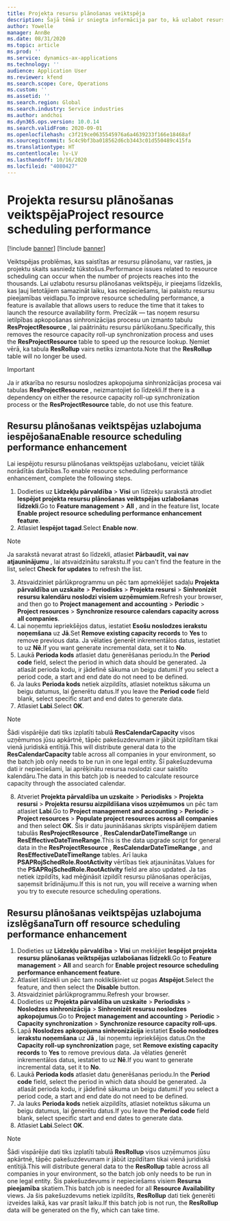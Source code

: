 ```yaml
---
title: Projekta resursu plānošanas veiktspēja
description: Šajā tēmā ir sniegta informācija par to, kā uzlabot resursu plānošanas veiktspēju lielam skaitam projektu.
author: Yowelle
manager: AnnBe
ms.date: 08/31/2020
ms.topic: article
ms.prod: ''
ms.service: dynamics-ax-applications
ms.technology: ''
audience: Application User
ms.reviewer: kfend
ms.search.scope: Core, Operations
ms.custom: ''
ms.assetid: ''
ms.search.region: Global
ms.search.industry: Service industries
ms.author: andchoi
ms.dyn365.ops.version: 10.0.14
ms.search.validFrom: 2020-09-01
ms.openlocfilehash: c3f219ce0635545976a6a4639233f166e18468af
ms.sourcegitcommit: 5c4c9bf3ba018562d6cb3443c01d550489c415fa
ms.translationtype: HT
ms.contentlocale: lv-LV
ms.lasthandoff: 10/16/2020
ms.locfileid: "4080427"
---
```

# <a name="project-resource-scheduling-performance"></a><span data-ttu-id="eb262-103">Projekta resursu plānošanas veiktspēja</span><span class="sxs-lookup"><span data-stu-id="eb262-103">Project resource scheduling performance</span></span>

[!include [banner](../includes/banner.md)]
[!include [banner](../includes/preview-banner.md)]


<span data-ttu-id="eb262-104">Veiktspējas problēmas, kas saistītas ar resursu plānošanu, var rasties, ja projektu skaits sasniedz tūkstošus.</span><span class="sxs-lookup"><span data-stu-id="eb262-104">Performance issues related to resource scheduling can occur when the number of projects reaches into the thousands.</span></span> <span data-ttu-id="eb262-105">Lai uzlabotu resursu plānošanas veiktspēju, ir pieejams līdzeklis, kas ļauj lietotājiem samazināt laiku, kas nepieciešams, lai palaistu resursu pieejamības veidlapu.</span><span class="sxs-lookup"><span data-stu-id="eb262-105">To improve resource scheduling performance, a feature is available that allows users to reduce the time that it takes to launch the resource availability form.</span></span> <span data-ttu-id="eb262-106">Precīzāk — tas noņem resursu ietilpības apkopošanas sinhronizācijas procesu un izmanto tabulu **ResProjectResource** , lai paātrinātu resursu pārlūkošanu.</span><span class="sxs-lookup"><span data-stu-id="eb262-106">Specifically, this removes the resource capacity roll-up synchronization process and uses the **ResProjectResource** table to speed up the resource lookup.</span></span> <span data-ttu-id="eb262-107">Ņemiet vērā, ka tabula **ResRollup** vairs netiks izmantota.</span><span class="sxs-lookup"><span data-stu-id="eb262-107">Note that the **ResRollup** table will no longer be used.</span></span>

> [!IMPORTANT]
> <span data-ttu-id="eb262-108">Ja ir atkarība no resursu noslodzes apkopojuma sinhronizācijas procesa vai tabulas **ResProjectResource** , neizmantojiet šo līdzekli.</span><span class="sxs-lookup"><span data-stu-id="eb262-108">If there is a dependency on either the resource capacity roll-up synchronization process or the **ResProjectResource** table, do not use this feature.</span></span>

## <a name="enable-resource-scheduling-performance-enhancement"></a><span data-ttu-id="eb262-109">Resursu plānošanas veiktspējas uzlabojuma iespējošana</span><span class="sxs-lookup"><span data-stu-id="eb262-109">Enable resource scheduling performance enhancement</span></span>
<span data-ttu-id="eb262-110">Lai iespējotu resursu plānošanas veiktspējas uzlabošanu, veiciet tālāk norādītās darbības.</span><span class="sxs-lookup"><span data-stu-id="eb262-110">To enable resource scheduling performance enhancement, complete the following steps.</span></span>

1. <span data-ttu-id="eb262-111">Dodieties uz **Līdzekļu pārvaldība** > **Visi** un līdzekļu sarakstā atrodiet **Iespējot projekta resursu plānošanas veiktspējas uzlabošanas līdzekli**.</span><span class="sxs-lookup"><span data-stu-id="eb262-111">Go to **Feature management** > **All** , and in the feature list, locate **Enable project resource scheduling performance enhancement feature**.</span></span>
2. <span data-ttu-id="eb262-112">Atlasiet **Iespējot tagad**.</span><span class="sxs-lookup"><span data-stu-id="eb262-112">Select **Enable now**.</span></span>

> [!NOTE]
> <span data-ttu-id="eb262-113">Ja sarakstā nevarat atrast šo līdzekli, atlasiet **Pārbaudīt, vai nav atjauninājumu** , lai atsvaidzinātu sarakstu.</span><span class="sxs-lookup"><span data-stu-id="eb262-113">If you can't find the feature in the list, select **Check for updates** to refresh the list.</span></span>

3. <span data-ttu-id="eb262-114">Atsvaidziniet pārlūkprogrammu un pēc tam apmeklējiet sadaļu **Projekta pārvaldība un uzskaite** > **Periodisks** > **Projekta resursi** > **Sinhronizēt resursu kalendāru noslodzi visiem uzņēmumiem**.</span><span class="sxs-lookup"><span data-stu-id="eb262-114">Refresh your browser, and then go to **Project management and accounting** > **Periodic** > **Project resources** > **Synchronize resource calendars capacity across all companies**.</span></span>
4. <span data-ttu-id="eb262-115">Lai noņemtu iepriekšējos datus, iestatiet **Esošu noslodzes ierakstu noņemšana** uz **Jā**.</span><span class="sxs-lookup"><span data-stu-id="eb262-115">Set **Remove existing capacity records** to **Yes** to remove previous data.</span></span> <span data-ttu-id="eb262-116">Ja vēlaties ģenerēt inkrementālos datus, iestatiet to uz **Nē**.</span><span class="sxs-lookup"><span data-stu-id="eb262-116">If you want generate incremental data, set it to **No**.</span></span>
5. <span data-ttu-id="eb262-117">Laukā **Perioda kods** atlasiet datu ģenerēšanas periodu.</span><span class="sxs-lookup"><span data-stu-id="eb262-117">In the **Period code** field, select the period in which data should be generated.</span></span> <span data-ttu-id="eb262-118">Ja atlasāt perioda kodu, ir jādefinē sākuma un beigu datumi.</span><span class="sxs-lookup"><span data-stu-id="eb262-118">If you select a period code, a start and end date do not need to be defined.</span></span>
6. <span data-ttu-id="eb262-119">Ja lauks **Perioda kods** netiek aizpildīts, atlasiet noteiktus sākuma un beigu datumus, lai ģenerētu datus.</span><span class="sxs-lookup"><span data-stu-id="eb262-119">If you leave the **Period code** field blank, select specific start and end dates to generate data.</span></span>
7. <span data-ttu-id="eb262-120">Atlasiet **Labi**.</span><span class="sxs-lookup"><span data-stu-id="eb262-120">Select **OK**.</span></span>

 > [!NOTE]
 > <span data-ttu-id="eb262-121">Šādi vispārējie dati tiks izplatīti tabulā **ResCalendarCapacity** visos uzņēmumos jūsu apkārtnē, tāpēc pakešuzdevumam ir jābūt izpildītam tikai vienā juridiskā entītijā.</span><span class="sxs-lookup"><span data-stu-id="eb262-121">This will distribute general data to the **ResCalendarCapacity** table across all companies in your environment, so the batch job only needs to be run in one legal entity.</span></span> <span data-ttu-id="eb262-122">Šī pakešuzdevuma dati ir nepieciešami, lai aprēķinātu resursa noslodzi caur saistīto kalendāru.</span><span class="sxs-lookup"><span data-stu-id="eb262-122">The data in this batch job is needed to calculate resource capacity through the associated calendar.</span></span>

8. <span data-ttu-id="eb262-123">Atveriet **Projekta pārvaldība un uzskaite** > **Periodisks** > **Projekta resursi** > **Projekta resursu aizpildīšana visos uzņēmumos** un pēc tam atlasiet **Labi**.</span><span class="sxs-lookup"><span data-stu-id="eb262-123">Go to **Project management and accounting** > **Periodic** > **Project resources** > **Populate project resources across all companies** and then select **OK**.</span></span> <span data-ttu-id="eb262-124">Šis ir datu jaunināšanas skripts vispārējiem datiem tabulās **ResProjectResource** , **ResCalendarDateTimeRange** un **ResEffectiveDateTimeRange**.</span><span class="sxs-lookup"><span data-stu-id="eb262-124">This is the data upgrade script for general data in the **ResProjectResource** , **ResCalendarDateTimeRange** , and **ResEffectiveDateTimeRange** tables.</span></span> <span data-ttu-id="eb262-125">Arī lauka **PSAPRojSchedRole.RootActivity** vērtības tiek atjauninātas.</span><span class="sxs-lookup"><span data-stu-id="eb262-125">Values for the **PSAPRojSchedRole.RootActivity** field are also updated.</span></span> <span data-ttu-id="eb262-126">Ja tas netiek izpildīts, kad mēģināsit izpildīt resursu plānošanas operācijas, saņemsit brīdinājumu.</span><span class="sxs-lookup"><span data-stu-id="eb262-126">If this is not run, you will receive a warning when you try to execute resource scheduling operations.</span></span>
 
## <a name="turn-off-resource-scheduling-performance-enhancement"></a><span data-ttu-id="eb262-127">Resursu plānošanas veiktspējas uzlabojuma izslēgšana</span><span class="sxs-lookup"><span data-stu-id="eb262-127">Turn off resource scheduling performance enhancement</span></span>

1. <span data-ttu-id="eb262-128">Dodieties uz **Līdzekļu pārvaldība** > **Visi** un meklējiet **Iespējot projekta resursu plānošanas veiktspējas uzlabošanas līdzekli**.</span><span class="sxs-lookup"><span data-stu-id="eb262-128">Go to **Feature management** > **All**  and search for **Enable project resource scheduling performance enhancement feature**.</span></span>
2. <span data-ttu-id="eb262-129">Atlasiet līdzekli un pēc tam noklikšķiniet uz pogas **Atspējot**.</span><span class="sxs-lookup"><span data-stu-id="eb262-129">Select the feature, and then select the **Disable** button.</span></span>
3. <span data-ttu-id="eb262-130">Atsvaidziniet pārlūkprogrammu.</span><span class="sxs-lookup"><span data-stu-id="eb262-130">Refresh your browser.</span></span>
4. <span data-ttu-id="eb262-131">Dodieties uz **Projekta pārvaldība un uzskaite** > **Periodisks** > **Noslodzes sinhronizācija** > **Sinhronizēt resursu noslodzes apkopojumus**.</span><span class="sxs-lookup"><span data-stu-id="eb262-131">Go to **Project management and accounting** > **Periodic** > **Capacity synchronization** > **Synchronize resource capacity roll-ups**.</span></span>
5. <span data-ttu-id="eb262-132">Lapā **Noslodzes apkopojuma sinhronizācija** iestatiet **Esošo noslodzes ierakstu noņemšana** uz **Jā** , lai noņemtu iepriekšējos datus.</span><span class="sxs-lookup"><span data-stu-id="eb262-132">On the **Capacity roll-up synchronization** page, set **Remove existing capacity records** to **Yes** to remove previous data.</span></span> <span data-ttu-id="eb262-133">Ja vēlaties ģenerēt inkrementālos datus, iestatiet to uz **Nē**.</span><span class="sxs-lookup"><span data-stu-id="eb262-133">If you want to generate incremental data, set it to **No**.</span></span>
6. <span data-ttu-id="eb262-134">Laukā **Perioda kods** atlasiet datu ģenerēšanas periodu.</span><span class="sxs-lookup"><span data-stu-id="eb262-134">In the **Period code** field, select the period in which data should be generated.</span></span> <span data-ttu-id="eb262-135">Ja atlasāt perioda kodu, ir jādefinē sākuma un beigu datumi.</span><span class="sxs-lookup"><span data-stu-id="eb262-135">If you select a period code, a start and end date do not need to be defined.</span></span>
7. <span data-ttu-id="eb262-136">Ja lauks **Perioda kods** netiek aizpildīts, atlasiet noteiktus sākuma un beigu datumus, lai ģenerētu datus.</span><span class="sxs-lookup"><span data-stu-id="eb262-136">If you leave the **Period code** field blank, select specific start and end dates to generate data.</span></span>
8. <span data-ttu-id="eb262-137">Atlasiet **Labi**.</span><span class="sxs-lookup"><span data-stu-id="eb262-137">Select **OK**.</span></span>

> [!NOTE]
> <span data-ttu-id="eb262-138">Šādi vispārējie dati tiks izplatīti tabulā **ResRollup** visos uzņēmumos jūsu apkārtnē, tāpēc pakešuzdevumam ir jābūt izpildītam tikai vienā juridiskā entītijā.</span><span class="sxs-lookup"><span data-stu-id="eb262-138">This will distribute general data to the **ResRollup** table across all companies in your environment, so the batch job only needs to be run in one legal entity.</span></span> <span data-ttu-id="eb262-139">Šis pakešuzdevums ir nepieciešams visiem **Resursa pieejamība** skatiem.</span><span class="sxs-lookup"><span data-stu-id="eb262-139">This batch job is needed for all **Resource Availability** views.</span></span> <span data-ttu-id="eb262-140">Ja šis pakešuzdevums netiek izpildīts, **ResRollup** dati tiek ģenerēti izveides laikā, kas var prasīt laiku.</span><span class="sxs-lookup"><span data-stu-id="eb262-140">If this batch job is not run, the **ResRollup** data will be generated on the fly, which can take time.</span></span>
